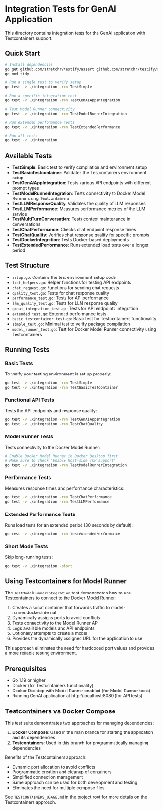 # Integration Tests for GenAI Application

This directory contains integration tests for the GenAI application with Testcontainers support.

## Quick Start

```bash
# Install dependencies
go get github.com/stretchr/testify/assert github.com/stretchr/testify/require
go mod tidy

# Run a single test to verify setup
go test -v ./integration -run TestSimple

# Run a specific integration test
go test -v ./integration -run TestGenAIAppIntegration

# Test Model Runner connectivity
go test -v ./integration -run TestModelRunnerIntegration

# Run extended performance tests
go test -v ./integration -run TestExtendedPerformance

# Run all tests
go test -v ./integration
```

## Available Tests

- **TestSimple**: Basic test to verify compilation and environment setup
- **TestBasicTestcontainer**: Validates the Testcontainers environment setup
- **TestGenAIAppIntegration**: Tests various API endpoints with different prompt types
- **TestModelRunnerIntegration**: Tests connectivity to Docker Model Runner using Testcontainers
- **TestLLMResponseQuality**: Validates the quality of LLM responses
- **TestLLMPerformance**: Measures performance metrics of the LLM service
- **TestMultiTurnConversation**: Tests context maintenance in conversations
- **TestChatPerformance**: Checks chat endpoint response times
- **TestChatQuality**: Verifies chat response quality for specific prompts
- **TestDockerIntegration**: Tests Docker-based deployments
- **TestExtendedPerformance**: Runs extended load tests over a longer period

## Test Structure

- `setup.go`: Contains the test environment setup code
- `test_helpers.go`: Helper functions for testing API endpoints
- `chat_request.go`: Functions for sending chat requests
- `quality_test.go`: Tests for chat response quality
- `performance_test.go`: Tests for API performance
- `llm_quality_test.go`: Tests for LLM response quality
- `genai_integration_test.go`: Tests for API endpoints integration
- `extended_test.go`: Extended performance tests
- `basic_testcontainer_test.go`: Basic test for Testcontainers functionality
- `simple_test.go`: Minimal test to verify package compilation
- `model_runner_test.go`: Test for Docker Model Runner connectivity using Testcontainers

## Running Tests

### Basic Tests

To verify your testing environment is set up properly:

```bash
go test -v ./integration -run TestSimple
go test -v ./integration -run TestBasicTestcontainer
```

### Functional API Tests

Tests the API endpoints and response quality:

```bash
go test -v ./integration -run TestGenAIAppIntegration
go test -v ./integration -run TestChatQuality
```

### Model Runner Tests

Tests connectivity to the Docker Model Runner:

```bash
# Enable Docker Model Runner in Docker Desktop first
# Make sure to check "Enable host-side TCP support"
go test -v ./integration -run TestModelRunnerIntegration
```

### Performance Tests

Measures response times and performance characteristics:

```bash
go test -v ./integration -run TestChatPerformance
go test -v ./integration -run TestLLMPerformance
```

### Extended Performance Tests

Runs load tests for an extended period (30 seconds by default):

```bash
go test -v ./integration -run TestExtendedPerformance
```

### Short Mode Tests

Skip long-running tests:

```bash
go test -v ./integration -short
```

## Using Testcontainers for Model Runner

The `TestModelRunnerIntegration` test demonstrates how to use Testcontainers to connect to the Docker Model Runner:

1. Creates a socat container that forwards traffic to model-runner.docker.internal
2. Dynamically assigns ports to avoid conflicts
3. Tests connectivity to the Model Runner API
4. Logs available models and API endpoints
5. Optionally attempts to create a model
6. Provides the dynamically assigned URL for the application to use

This approach eliminates the need for hardcoded port values and provides a more reliable testing environment.

## Prerequisites

- Go 1.19 or higher
- Docker (for Testcontainers functionality)
- Docker Desktop with Model Runner enabled (for Model Runner tests)
- Running GenAI application at http://localhost:8080 (for API tests)

## Testcontainers vs Docker Compose

This test suite demonstrates two approaches for managing dependencies:

1. **Docker Compose**: Used in the main branch for starting the application and its dependencies
2. **Testcontainers**: Used in this branch for programmatically managing dependencies

Benefits of the Testcontainers approach:

- Dynamic port allocation to avoid conflicts
- Programmatic creation and cleanup of containers
- Simplified connection management
- Same approach can be used for both development and testing
- Eliminates the need for multiple compose files

See `TESTCONTAINERS_USAGE.md` in the project root for more details on the Testcontainers approach.
